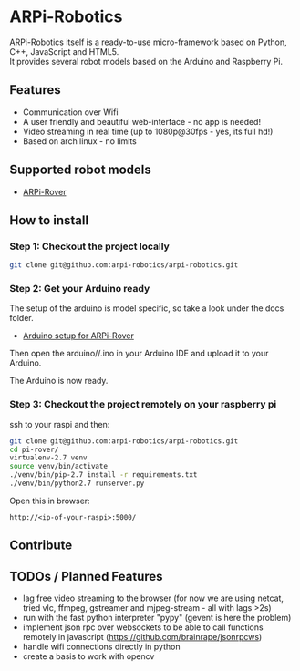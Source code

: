# ARPi-Robotics

ARPi-Robotics itself is a ready-to-use micro-framework based on Python, C++, JavaScript and HTML5.  
It provides several robot models based on the Arduino and Raspberry Pi.

## Features

* Communication over Wifi
* A user friendly and beautiful web-interface - no app is needed!
* Video streaming in real time (up to 1080p@30fps - yes, its full hd!)
* Based on arch linux - no limits

## Supported robot models
- [ARPi-Rover](docs/arpi-rover.md)

## How to install

### Step 1: Checkout the project locally

```bash
git clone git@github.com:arpi-robotics/arpi-robotics.git
```

### Step 2: Get your Arduino ready
The setup of the arduino is model specific, so take a look under the docs folder.
- [Arduino setup for ARPi-Rover](https://github.com/arpi-robotics/arpi-robotics/blob/master/docs/arpi-rover.md#get-your-arduino-ready)


Then open the arduino/<model type>/<model type>.ino in your Arduino IDE and upload it to your Arduino.

The Arduino is now ready.

### Step 3: Checkout the project remotely on your raspberry pi

ssh to your raspi and then:

```bash
git clone git@github.com:arpi-robotics/arpi-robotics.git
cd pi-rover/
virtualenv-2.7 venv
source venv/bin/activate
./venv/bin/pip-2.7 install -r requirements.txt
./venv/bin/python2.7 runserver.py
```

Open this in browser:
```
http://<ip-of-your-raspi>:5000/
```

## Contribute

## TODOs / Planned Features

- lag free video streaming to the browser (for now we are using netcat, tried vlc, ffmpeg, gstreamer and mjpeg-stream - all with lags >2s)
- run with the fast python interpreter "pypy" (gevent is here the problem)
- implement json rpc over websockets to be able to call functions remotely in javascript (https://github.com/brainrape/jsonrpcws)
- handle wifi connections directly in python
- create a basis to work with opencv
